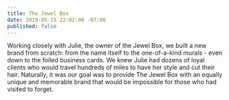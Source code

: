 ```yaml
---
title: The Jewel Box
date: 2019-05-15 22:02:00 -07:00
published: false
---
```


Working closely with Julie, the owner of the Jewel Box, we built a new brand from scratch: from the name itself to the one-of-a-kind murals - even down to the foiled business cards. We knew Julie had dozens of loyal clients who would travel hundreds of miles to have her style and cut their hair. Naturally, it was our goal was to provide The Jewel Box with an equally unique and memorable brand that would be impossible for those who had visited to forget. 
